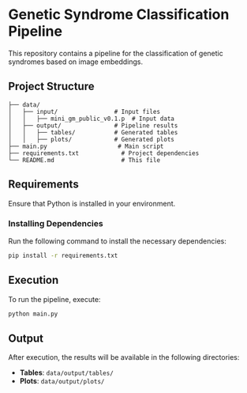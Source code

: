 # Genetic Syndrome Classification Pipeline

This repository contains a pipeline for the classification of genetic syndromes based on image embeddings.

## Project Structure

```
├── data/
│   ├── input/                # Input files
│   │   ├── mini_gm_public_v0.1.p  # Input data
│   ├── output/               # Pipeline results
│   │   ├── tables/           # Generated tables
│   │   ├── plots/            # Generated plots
├── main.py                    # Main script
├── requirements.txt            # Project dependencies
└── README.md                   # This file
```

## Requirements

Ensure that Python is installed in your environment.

### Installing Dependencies

Run the following command to install the necessary dependencies:

```sh
pip install -r requirements.txt
```

## Execution

To run the pipeline, execute:

```sh
python main.py
```

## Output

After execution, the results will be available in the following directories:
- **Tables**: `data/output/tables/`
- **Plots**: `data/output/plots/`



